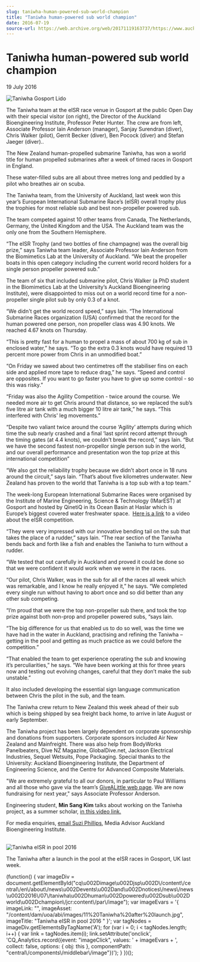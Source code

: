 ```yaml
---
slug: taniwha-human-powered-sub-world-champion
title: "Taniwha human-powered sub world champion"
date: 2016-07-19
source-url: https://web.archive.org/web/20171119163737/https://www.auckland.ac.nz/en/about/news-events-and-notices/news/news-2016/07/taniwha-human-powered-sub-world-champion.html
---
```

Taniwha human-powered sub world champion
========================================

19 July 2016

![Taniwha Gosport Lido](https://www.auckland.ac.nz/en/about/news-events-and-notices/news/news-2016/07/taniwha-human-powered-sub-world-champion/_jcr_content/par/textimage/image.img.jpg/1476908136011.jpg "Taniwha Gosport Lido")

The Taniwha team at the eISR race venue in Gosport at the public Open Day with their special visitor (on right), the Director of the Auckland Bioengineering Institute, Professor Peter Hunter. The crew are from left, Associate Professor Iain Anderson (manager), Sanjay Surendran (diver), Chris Walker (pilot), Gerrit Becker (diver), Ben Pocock (diver) and Stefan Jaeger (diver)..

The New Zealand human-propelled submarine Taniwha, has won a world title for human propelled submarines after a week of timed races in Gosport in England.  

These water-filled subs are all about three metres long and peddled by a pilot who breathes air on scuba.

The Taniwha team, from the University of Auckland, last week won this year’s European International Submarine Race’s (eISR) overall trophy plus the trophies for most reliable sub and best non-propeller powered sub.

The team competed against 10 other teams from Canada, The Netherlands, Germany, the United Kingdom and the USA. The Auckland team was the only one from the Southern Hemisphere.

“The eISR Trophy (and two bottles of fine champagne) was the overall big prize,” says Taniwha team leader, Associate Professor Iain Anderson from the Biomimetics Lab at the University of Auckland. “We beat the propeller boats in this open category including the current world record holders for a single person propeller powered sub.”

The team of six that included submarine pilot, Chris Walker (a PhD student in the Biomimetics Lab at the University’s Auckland Bioengineering Institute), were disappointed to miss out on a world record time for a non-propeller single pilot sub by only 0.3 of a knot.

“We didn't get the world record speed,” says Iain. “The International Submarine Races organization (USA) confirmed that the record for the human powered one person, non propeller class was 4.90 knots. We reached 4.67 knots on Thursday.

“This is pretty fast for a human to propel a mass of about 700 kg of sub in enclosed water,” he says. “To go the extra 0.3 knots would have required 13 percent more power from Chris in an unmodified boat.”

“On Friday we sawed about two centimetres off the stabiliser fins on each side and applied more tape to reduce drag,” he says. “Speed and control are opposites. If you want to go faster you have to give up some control - so this was risky.”

“Friday was also the Agility Competition - twice around the course. We needed more air to get Chris around that distance, so we replaced the sub’s five litre air tank with a much bigger 10 litre air tank,” he says. “This interfered with Chris' leg movements.”

“Despite two valiant twice around the course ‘Agility’ attempts during which time the sub nearly crashed and a final ‘last sprint record attempt through the timing gates (at 4.4 knots), we couldn't break the record,” says Iain. “But we have the second fastest non-propellor single person sub in the world, and our overall performance and presentation won the top prize at this international competition”

“We also got the reliability trophy because we didn’t abort once in 18 runs around the circuit,” says Iain. “That’s about five kilometres underwater. New Zealand has proven to the world that Taniwha is a top sub with a top team.”

The week-long European International Submarine Races were organised by the Institute of Marine Engineering, Science & Technology (IMarEST) at Gosport and hosted by QinetiQ in its Ocean Basin at Haslar which is Europe’s biggest covered water freshwater space.  [Here is a link](https://www.facebook.com/TheIMarEST/videos/10154317814759522/) to a video about the eISR competition.

“They were very impressed with our innovative bending tail on the sub that takes the place of a rudder,” says Iain. “The rear section of the Taniwha bends back and forth like a fish and enables the Taniwha to turn without a rudder.

“We tested that out carefully in Auckland and proved it could be done so that we were confident it would work when we were in the races.

“Our pilot, Chris Walker, was in the sub for all of the races all week which was remarkable, and I know he really enjoyed it,” he says. “We completed every single run without having to abort once and so did better than any other sub competing.

“I’m proud that we were the top non-propeller sub there, and took the top prize against both non-prop and propeller powered subs, “says Iain.

“The big difference for us that enabled us to do so well, was the time we have had in the water in Auckland, practising and refining the Taniwha – getting in the pool and getting as much practice as we could before the competition.”

“That enabled the team to get experience operating the sub and knowing it’s perculiarities,” he says. “We have been working at this for three years now and testing out evolving changes, careful that they don’t make the sub unstable.”

It also included developing the essential sign language communication between Chris the pilot in the sub, and the team.

The Taniwha crew return to New Zealand this week ahead of their sub which is being shipped by sea freight back home, to arrive in late August or early September.

The Taniwha project has been largely dependent on corporate sponsorship and donations from supporters. Corporate sponsors included Air New Zealand and Mainfreight. There was also help from BodyWorks Panelbeaters, Dive NZ Magazine, GlobalDive.net, Jackson Electrical Industries, Sequel Wetsuits, Pope Packaging. Special thanks to the University: Auckland Bioengineering Institute, the Department of Engineering Science, and the Centre for Advanced Composite Materials.

"We are extremely grateful to all our donors, in particular to Paul Williams and all those who gave via the team’s [GiveALittle web page](https://givealittle.co.nz/). We are now fundraising for next year," says Associate Professor Anderson.

Engineering student, **Min Sang Kim** talks about working on the Taniwha project, as a summer scholar, [in this video link.](https://www.youtube.com/watch?v=LtGBTKHuwbk)  
  
For media enquiries, [email Suzi Phillips](mailto:s.phillips@auckland.ac.nz), Media Advisor Auckland Bioengineering Institute.  
 

![Taniwha eISR in pool 2016 ](https://www.auckland.ac.nz/en/about/news-events-and-notices/news/news-2016/07/taniwha-human-powered-sub-world-champion/_jcr_content/par/image.img.jpg/1469049533878.jpg "Taniwha eISR in pool 2016 ")

The Taniwha after a launch in the pool at the eISR races in Gosport, UK last week.

(function() { var imageDiv = document.getElementById("cq\\u002Dimage\\u002Djsp\\u002D\\/content\\/central\\/en\\/about\\/news\\u002Devents\\u002Dand\\u002Dnotices\\/news\\/news\\u002D2016\\/07\\/taniwha\\u002Dhuman\\u002Dpowered\\u002Dsub\\u002Dworld\\u002Dchampion\\/jcr:content\\/par\\/image"); var imageEvars = '{ imageLink: "", imageAsset: "/content/dam/uoa/abi/images/11%20Taniwha%20after%20launch.jpg", imageTitle: "Taniwha eISR in pool 2016 " }'; var tagNodes = imageDiv.getElementsByTagName('A'); for (var i = 0; i < tagNodes.length; i++) { var link = tagNodes.item(i); link.setAttribute('onclick', 'CQ\_Analytics.record({event: "imageClick", values: ' + imageEvars + ', collect: false, options: { obj: this }, componentPath: "central\\/components\\/middlebar\\/image"})'); } })();